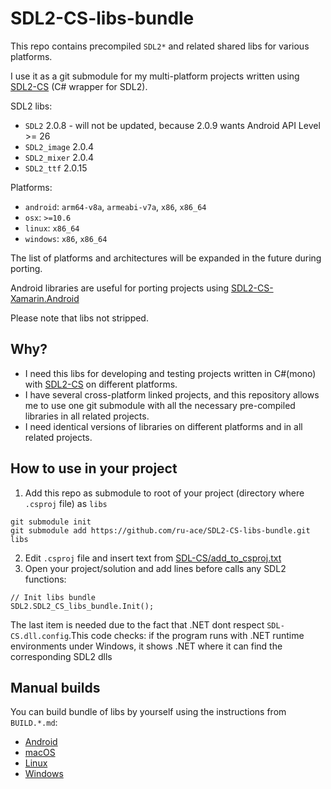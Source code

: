 # SDL2-CS-libs-bundle

This repo contains precompiled `SDL2*` and related shared libs for various platforms. 

I use it as a git submodule for my multi-platform projects written using [SDL2-CS](https://github.com/flibitijibibo/SDL2-CS/) (C# wrapper for SDL2).


SDL2 libs:
* `SDL2` 2.0.8 - will not be updated, because 2.0.9 wants Android API Level >= 26 
* `SDL2_image` 2.0.4
* `SDL2_mixer` 2.0.4
* `SDL2_ttf` 2.0.15

Platforms:
* `android`: `arm64-v8a`, `armeabi-v7a`, `x86`, `x86_64`
* `osx`: `>=10.6`
* `linux`: `x86_64`
* `windows`: `x86`, `x86_64`

The list of platforms and architectures will be expanded in the future during porting.

Android libraries are useful for porting projects using [SDL2-CS-Xamarin.Android](https://github.com/ru-ace/SDL2-CS-Xamarin.Android)

Please note that libs not stripped.

## Why?

* I need this libs for developing and testing projects written in C#(mono) with [SDL2-CS](https://github.com/flibitijibibo/SDL2-CS/) on different platforms.
* I have several cross-platform linked projects, and this repository allows me to use one git submodule with all the necessary pre-compiled libraries in all related projects.
* I need identical versions of libraries on different platforms and in all related projects.

## How to use in your project

1. Add this repo as submodule to root of your project (directory where `.csproj` file) as `libs`  
```
git submodule init
git submodule add https://github.com/ru-ace/SDL2-CS-libs-bundle.git libs
```
2. Edit `.csproj` file and insert text from [SDL-CS/add_to_csproj.txt](./SDL-CS/add_to_csproj.txt)
3. Open your project/solution and add lines before calls any SDL2 functions:
```
// Init libs bundle
SDL2.SDL2_CS_libs_bundle.Init();
```
The last item is needed due to the fact that .NET dont respect `SDL-CS.dll.config`.This code checks: if the program runs with .NET runtime environments under Windows, it shows .NET where it can find the corresponding SDL2 dlls


## Manual builds

You can build bundle of libs by yourself using the instructions from `BUILD.*.md`:
* [Android](./BUILD.android.md)
* [macOS](./BUILD.osx.md)
* [Linux](./BUILD.linux.md)
* [Windows](./BUILD.windows.md)
